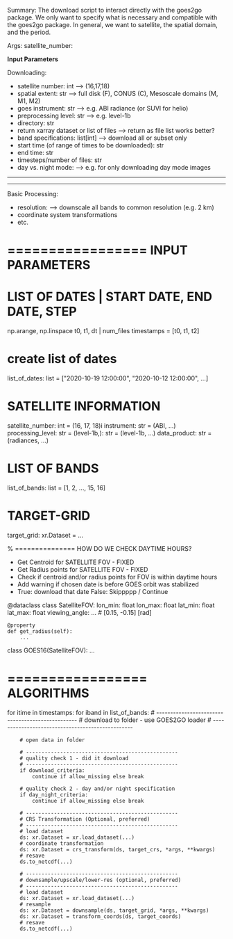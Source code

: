 Summary: The download script to interact directly with the goes2go package.
We only want to specify what is necessary and compatible with the goes2go package.
In general, we want to satellite, the spatial domain, and the period.

Args:
    satellite_number: 

**Input Parameters**

Downloading:
- satellite number: int --> (16,17,18)
- spatial extent: str --> full disk (F), CONUS (C), Mesoscale domains (M, M1, M2)
- goes instrument: str --> e.g. ABI radiance (or SUVI for helio)
- preprocessing level: str --> e.g. level-1b
- directory: str
- return xarray dataset or list of files --> return as file list works better?
- band specifications: list[int] --> download all or subset only
- start time (of range of times to be downloaded): str
- end time: str
- timesteps/number of files: str
- day vs. night mode: --> e.g. for only downloading day mode images

----------

---
Basic Processing:
- resolution: --> downscale all bands to common resolution (e.g. 2 km)
- coordinate system transformations
- etc.


=================
INPUT PARAMETERS
=================

# LIST OF DATES | START DATE, END DATE, STEP
np.arange, np.linspace
t0, t1, dt | num_files
timestamps = [t0, t1, t2]
# create list of dates
list_of_dates: list = ["2020-10-19 12:00:00", "2020-10-12 12:00:00", ...]

# SATELLITE INFORMATION
satellite_number: int = (16, 17, 18)i
instrument: str  = (ABI, ...)
processing_level: str = (level-1b,): str = (level-1b, ...)
data_product: str = (radiances, ...)

# LIST OF BANDS
list_of_bands: list = [1, 2, ..., 15, 16]

# TARGET-GRID
target_grid: xr.Dataset = ...

% ===============
HOW DO WE CHECK DAYTIME HOURS?
* Get Centroid for SATELLITE FOV - FIXED
* Get Radius points for SATELLITE FOV - FIXED
* Check if centroid and/or radius points for FOV is within daytime hours
* Add warning if chosen date is before GOES orbit was stabilized
* True:
  download that date
False:
    Skippppp / Continue
    
@dataclass
class SatelliteFOV:
    lon_min: float
    lon_max: float
    lat_min: float
    lat_max: float
    viewing_angle: ... # [0.15, -0.15] [rad]

    @property
    def get_radius(self):
        ...

class GOES16(SatelliteFOV):
    ...

=================
ALGORITHMS
=================

for itime in timestamps:
    for iband in list_of_bands:
        # -------------------------------------------------
        # download to folder - use GOES2GO loader
        # -------------------------------------------------
        
        # open data in folder
        
        # -------------------------------------------------
        # quality check 1 - did it download
        # -------------------------------------------------
        if download_criteria:
            continue if allow_missing else break
        
        # quality check 2 - day and/or night specification
        if day_night_criteria:
            continue if allow_missing else break
        
        # -------------------------------------------------
        # CRS Transformation (Optional, preferred)
        # -------------------------------------------------
        # load dataset
        ds: xr.Dataset = xr.load_dataset(...)
        # coordinate transformation
        ds: xr.Dataset = crs_transform(ds, target_crs, *args, **kwargs)
        # resave
        ds.to_netcdf(...)
        
        # -------------------------------------------------
        # downsample/upscale/lower-res (optional, preferred)
        # -------------------------------------------------
        # load dataset
        ds: xr.Dataset = xr.load_dataset(...)
        # resample
        ds: xr.Dataset = downsample(ds, target_grid, *args, **kwargs)
        ds: xr.Dataset = transform_coords(ds, target_coords)
        # resave
        ds.to_netcdf(...)
